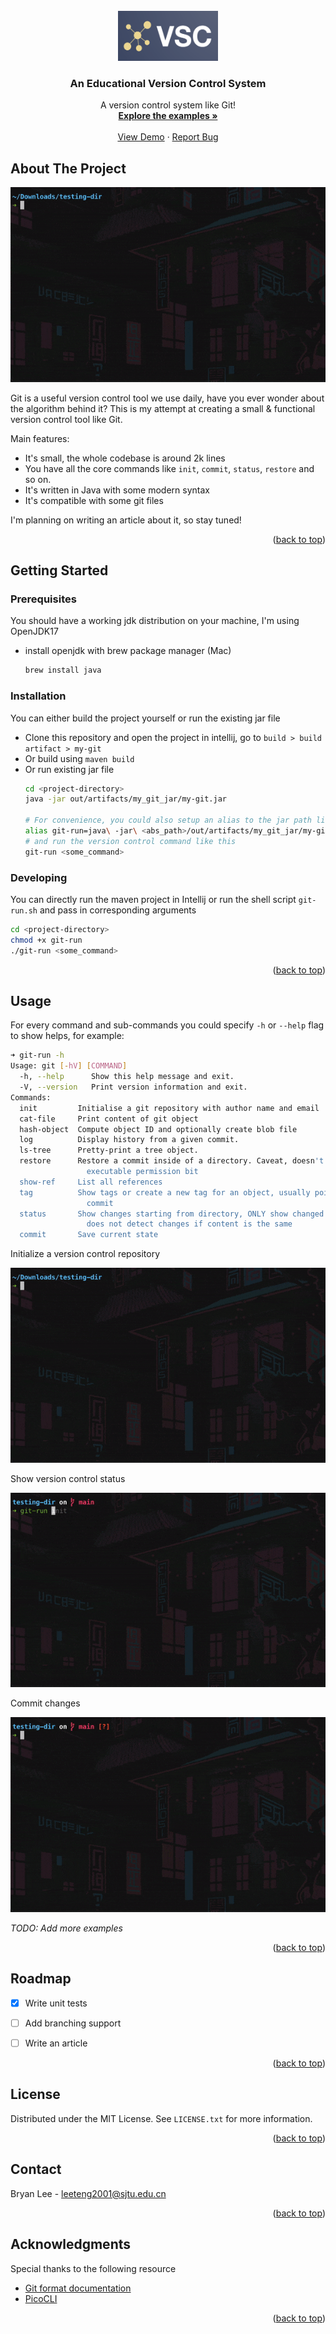 <div id="top"></div>

<!-- PROJECT HEADER -->
<br />

<div style="text-align: center;">
   <a href="https://github.com/LeeTeng2001/my-git">
    <img src="https://github.com/LeeTeng2001/my-git/raw/main/doc/Img/logo.png" alt="Project Logo" width="160" height="80">
   </a>
   <h3>An Educational Version Control System</h3>
   <p>
      A version control system like Git!
      <br />
      <a href="#Usage"><strong>Explore the examples »</strong></a>
      <br />
      <br />
      <a href="#Usage">View Demo</a>
      ·
      <a href="https://github.com/LeeTeng2001/my-git/issues">Report Bug</a>
   </p>
</div>

<!-- ABOUT THE PROJECT -->

## About The Project

![demo](doc/demo%201.gif)

Git is a useful version control tool we use daily, have you ever wonder about the algorithm behind it? This is my attempt at creating a small & functional version control tool like Git.

Main features:

* It's small, the whole codebase is around 2k lines
* You have all the core commands like `init`, `commit`, `status`, `restore` and so on.
* It's written in Java with some modern syntax
* It's compatible with some git files

I'm planning on writing an article about it, so stay tuned!

<p style="text-align: right;">(<a href="#top">back to top</a>)</p>

<!-- GETTING STARTED -->

## Getting Started

### Prerequisites

You should have a working jdk distribution on your machine, I'm using OpenJDK17

* install openjdk with brew package manager (Mac)
  
  ```sh
  brew install java
  ```

### Installation

You can either build the project yourself or run the existing jar file

* Clone this repository and open the project in intellij, go to `build > build artifact > my-git`
* Or build using `maven build`
* Or run existing jar file
  ```sh 
  cd <project-directory>
  java -jar out/artifacts/my_git_jar/my-git.jar
  
  # For convenience, you could also setup an alias to the jar path like this
  alias git-run=java\ -jar\ <abs_path>/out/artifacts/my_git_jar/my-git.jar
  # and run the version control command like this
  git-run <some_command>
  ```

### Developing

You can directly run the maven project in Intellij or run the shell script `git-run.sh` and pass in corresponding arguments

  ```sh 
  cd <project-directory>
  chmod +x git-run
  ./git-run <some_command>
  ```

<p style="text-align: right;">(<a href="#top">back to top</a>)</p>

<!-- USAGE EXAMPLES -->

## Usage

For every command and sub-commands you could specify `-h` or `--help` flag to show helps, for example:

```sh
➜ git-run -h
Usage: git [-hV] [COMMAND]
  -h, --help      Show this help message and exit.
  -V, --version   Print version information and exit.
Commands:
  init         Initialise a git repository with author name and email
  cat-file     Print content of git object
  hash-object  Compute object ID and optionally create blob file
  log          Display history from a given commit.
  ls-tree      Pretty-print a tree object.
  restore      Restore a commit inside of a directory. Caveat, doesn't restore
                 executable permission bit
  show-ref     List all references
  tag          Show tags or create a new tag for an object, usually pointing to
                 commit
  status       Show changes starting from directory, ONLY show changed files,
                 does not detect changes if content is the same
  commit       Save current state
```

Initialize a version control repository

![Init Demo](doc/init.gif)

Show version control status

![Status Demo](doc/status.gif)

Commit changes

![Commit Demo](doc/commit.gif)



_TODO: Add more examples_

<p style="text-align: right;">(<a href="#top">back to top</a>)</p>


<!-- ROADMAP -->

## Roadmap

- [x] Write unit tests
- [ ] Add branching support
- [ ] Write an article


<p style="text-align: right;">(<a href="#top">back to top</a>)</p>

<!-- LICENSE -->

## License

Distributed under the MIT License. See `LICENSE.txt` for more information.

<p style="text-align: right;">(<a href="#top">back to top</a>)</p>

<!-- CONTACT -->

## Contact

Bryan Lee - leeteng2001@sjtu.edu.cn

<!-- Project Link: [https://github.com/your_username/repo_name](https://github.com/your_username/repo_name) -->

<p style="text-align: right;">(<a href="#top">back to top</a>)</p>

<!-- ACKNOWLEDGMENTS -->

## Acknowledgments

Special thanks to the following resource

* [Git format documentation](https://github.com/git/git/tree/master/Documentation/technical)
* [PicoCLI](https://picocli.info/)

<p style="text-align: right;">(<a href="#top">back to top</a>)</p>

